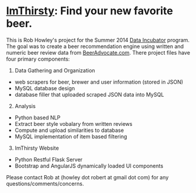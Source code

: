 [ImThirsty](http://107.170.156.226:5000/index.html): Find your new favorite beer.
========================================

This is Rob Howley's project for the Summer 2014 [Data Incubator](www.thedataincubator.com/) program. The goal was to create a beer recommendation engine using written and numeric beer review data from [BeerAdvocate.com](www.beeradvocate.com). There project files have four primary components:

1. Data Gathering and Organization
  * web scrapers for beer, brewer and user information (stored in JSON)
  * MySQL database design
  * database filler that uploaded scraped JSON data into MySQL
2. Analysis
  * Python based NLP
  * Extract beer style vobalary from written reviews
  * Compute and upload similarities to database
  * MySQL implementation of item based filtering
3. ImThirsty Website
  * Python Restful Flask Server
  * Bootstrap and AngularJS dynamically loaded UI components

Please contact Rob at (howley dot robert at gmail dot com) for any questions/comments/concerns.